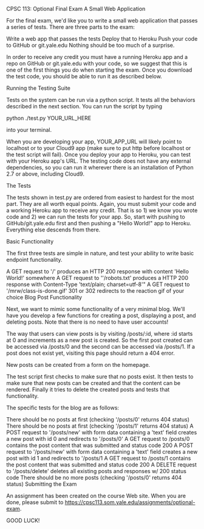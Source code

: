 CPSC 113: Optional Final Exam
A Small Web Application

For the final exam, we'd like you to write a small web application that passes a series of tests. There are three parts to the exam:

Write a web app that passes the tests
Deploy that to Heroku
Push your code to GitHub or git.yale.edu
Nothing should be too much of a surprise.

In order to receive any credit you must have a running Heroku app and a repo on GitHub or git.yale.edu with your code, so we suggest that this is one of the first things you do when starting the exam. Once you download the test code, you should be able to run it as described below.

Running the Testing Suite

Tests on the system can be run via a python script. It tests all the behaviors described in the next section. You can run the script by typing

python ./test.py YOUR_URL_HERE

into your terminal.

When you are developing your app, YOUR_APP_URL will likely point to localhost or to your Cloud9 app (make sure to put http before localhost or the test script will fail). Once you deploy your app to Heroku, you can test with your Heroku app's URL. The testing code does not have any external dependencies, so you can run it wherever there is an installation of Python 2.7 or above, including Cloud9.

The Tests

The tests shown in test.py are ordered from easiest to hardest for the most part. They are all worth equal points. Again, you must submit your code and a working Heroku app to receive any credit. That is so 1) we know you wrote code and 2) we can run the tests for your app. So, start with pushing to GitHub/git.yale.edu first and then pushing a "Hello World!" app to Heroku. Everything else descends from there.

Basic Functionality

The first three tests are simple in nature, and test your ability to write basic endpoint functionality.

A GET request to '/' produces an HTTP 200 response with content 'Hello World!' somewhere
A GET request to ''/robots.txt' produces a HTTP 200 response with Content-Type 'text/plain; charset=utf-8'"
A GET request to '/mrw/class-is-done.gif' 301 or 302 redirects to the reaction gif of your choice
Blog Post Functionality

Next, we want to mimic some functionality of a very minimal blog. We'll have you develop a few functions for creating a post, displaying a post, and deleting posts. Note that there is no need to have user accounts!

The way that users can view posts is by visiting /posts/:id, where :id starts at 0 and increments as a new post is created. So the first post created can be accessed via /posts/0 and the second can be accessed via /posts/1. If a post does not exist yet, visiting this page should return a 404 error.

New posts can be created from a form on the homepage.

The test script first checks to make sure that no posts exist. It then tests to make sure that new posts can be created and that the content can be rendered. Finally it tries to delete the created posts and tests that functionality.

The specific tests for the blog are as follows:

There should be no posts at first (checking '/posts/0' returns 404 status)
There should be no posts at first (checking '/posts/1' returns 404 status)
A POST request to '/posts/new' with form data containing a 'text' field creates a new post with id 0 and redirects to '/posts/0'
A GET request to /posts/0 contains the post content that was submitted and status code 200
A POST request to '/posts/new' with form data containing a 'text' field creates a new post with id 1 and redirects to '/posts/1
A GET request to /posts/1 contains the post content that was submitted and status code 200
A DELETE request to '/posts/delete' deletes all existing posts and responses w/ 200 status code
There should be no more posts (checking '/posts/0' returns 404 status)
Submitting the Exam

An assignment has been created on the course Web site. When you are done, please submit to https://cpsc113.som.yale.edu/assignments/optional-exam.

GOOD LUCK!
